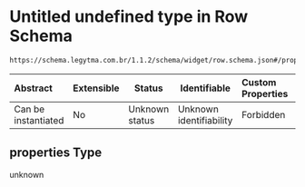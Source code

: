 # Untitled undefined type in Row Schema

```txt
https://schema.legytma.com.br/1.1.2/schema/widget/row.schema.json#/properties
```




| Abstract            | Extensible | Status         | Identifiable            | Custom Properties | Additional Properties | Access Restrictions | Defined In                                                                   |
| :------------------ | ---------- | -------------- | ----------------------- | :---------------- | --------------------- | ------------------- | ---------------------------------------------------------------------------- |
| Can be instantiated | No         | Unknown status | Unknown identifiability | Forbidden         | Allowed               | none                | [row.schema.json\*](../schema/widget/row.schema.json) |

## properties Type

unknown
